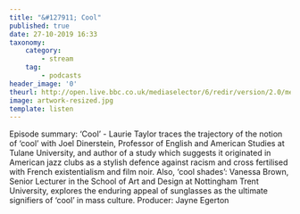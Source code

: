 ```yaml
---
title: "&#127911; Cool"
published: true
date: 27-10-2019 16:33
taxonomy:
    category:
        - stream
    tag:
        - podcasts
header_image: '0'
theurl: http://open.live.bbc.co.uk/mediaselector/6/redir/version/2.0/mediaset/audio-nondrm-download/proto/http/vpid/p07rtwv5.mp3
image: artwork-resized.jpg
template: listen
--- 
```

Episode summary: ‘Cool’ - Laurie Taylor traces the trajectory of the notion of ‘cool’ with Joel Dinerstein, Professor of English and American Studies at Tulane University, and author of a study which suggests it originated in American jazz clubs as a stylish defence against racism and cross fertilised with French existentialism and film noir. Also, ‘cool shades’: Vanessa Brown, Senior Lecturer in the School of Art and Design at Nottingham Trent University, explores the enduring appeal of sunglasses as the ultimate signifiers of ‘cool’ in mass culture. Producer: Jayne Egerton

